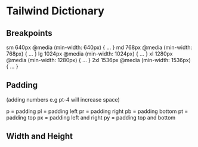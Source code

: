 
# Tailwind Dictionary

## Breakpoints
sm	640px	@media (min-width: 640px) { ... }
md	768px	@media (min-width: 768px) { ... }
lg	1024px	@media (min-width: 1024px) { ... }
xl	1280px	@media (min-width: 1280px) { ... }
2xl	1536px	@media (min-width: 1536px) { ... }


## Padding 
(adding numbers e.g pt-4 will increase space)

p = padding
pl = padding left
pr = padding right
pb = padding bottom
pt = padding top
px = padding left and right
py = padding top and bottom


## Width and Height


